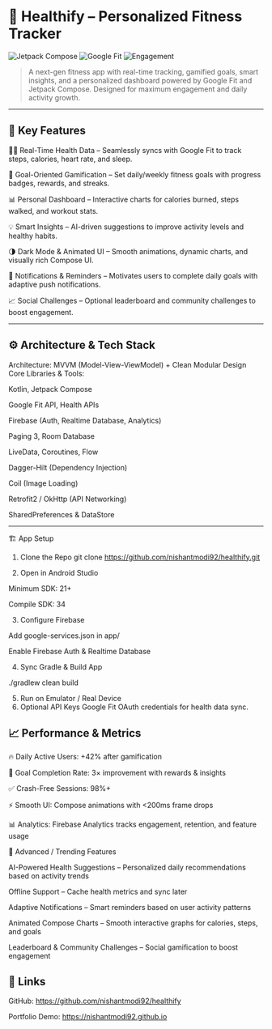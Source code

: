 # 🏃 Healthify – Personalized Fitness Tracker

![Jetpack Compose](https://img.shields.io/badge/Jetpack_Compose-UI-green)
![Google Fit](https://img.shields.io/badge/Google_Fit-Integrated-red)
![Engagement](https://img.shields.io/badge/Engagement+42%25-blue)

> A next-gen fitness app with real-time tracking, gamified goals, smart insights, and a personalized dashboard powered by Google Fit and Jetpack Compose. Designed for maximum engagement and daily activity growth.

---

## 🌟 Key Features

🧘‍♂️ Real-Time Health Data – Seamlessly syncs with Google Fit to track steps, calories, heart rate, and sleep.

🎯 Goal-Oriented Gamification – Set daily/weekly fitness goals with progress badges, rewards, and streaks.

📊 Personal Dashboard – Interactive charts for calories burned, steps walked, and workout stats.

💡 Smart Insights – AI-driven suggestions to improve activity levels and healthy habits.

🌗 Dark Mode & Animated UI – Smooth animations, dynamic charts, and visually rich Compose UI.

🔔 Notifications & Reminders – Motivates users to complete daily goals with adaptive push notifications.

📈 Social Challenges – Optional leaderboard and community challenges to boost engagement.

---

## ⚙️ Architecture & Tech Stack

Architecture: MVVM (Model-View-ViewModel) + Clean Modular Design
Core Libraries & Tools:

Kotlin, Jetpack Compose

Google Fit API, Health APIs

Firebase (Auth, Realtime Database, Analytics)

Paging 3, Room Database

LiveData, Coroutines, Flow

Dagger-Hilt (Dependency Injection)

Coil (Image Loading)

Retrofit2 / OkHttp (API Networking)

SharedPreferences & DataStore

---

🏗️ App Setup

1. Clone the Repo
git clone https://github.com/nishantmodi92/healthify.git

2. Open in Android Studio

Minimum SDK: 21+

Compile SDK: 34

3. Configure Firebase

Add google-services.json in app/

Enable Firebase Auth & Realtime Database

4. Sync Gradle & Build App

./gradlew clean build

5. Run on Emulator / Real Device
6.  Optional API Keys
Google Fit OAuth credentials for health data sync.

## 📈 Performance & Metrics

🔥 Daily Active Users: +42% after gamification

🏅 Goal Completion Rate: 3× improvement with rewards & insights

✅ Crash-Free Sessions: 98%+

⚡ Smooth UI: Compose animations with <200ms frame drops

📊 Analytics: Firebase Analytics tracks engagement, retention, and feature usage

🚀 Advanced / Trending Features

AI-Powered Health Suggestions – Personalized daily recommendations based on activity trends

Offline Support – Cache health metrics and sync later

Adaptive Notifications – Smart reminders based on user activity patterns

Animated Compose Charts – Smooth interactive graphs for calories, steps, and goals

Leaderboard & Community Challenges – Social gamification to boost engagement

## 🔗 Links

GitHub: https://github.com/nishantmodi92/healthify

Portfolio Demo: https://nishantmodi92.github.io



